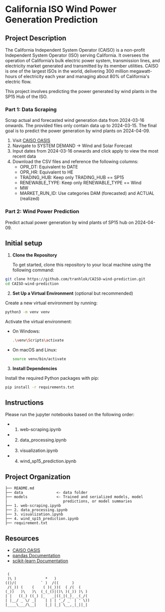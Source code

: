 # California ISO Wind Power Generation Prediction

## Project Description

The California Independent System Operator (CAISO) is a non-profit Independent System Operator (ISO) serving California. It oversees the operation of California’s bulk electric power system, transmission lines, and electricity market generated and transmitted by its member utilities. CAISO is one of the largest ISOs in the world, delivering 300 million megawatt-hours of electricity each year and managing about 80% of California's electric flow.

This project involves predicting the power generated by wind plants in the SP15 Hub of the ISO.

### Part 1: Data Scraping
Scrap actual and forecasted wind generation data from 2024-03-16 onwards. The provided files only contain data up to 2024-03-15. The final goal is to predict the power generation by wind plants on 2024-04-09.

1. Visit [CAISO OASIS](http://oasis.caiso.com/mrioasis/logon.do)
2. Navigate to SYSTEM DEMAND -> Wind and Solar Forecast
3. Input dates from 2024-03-16 onwards and click apply to view the most recent data
4. Download the CSV files and reference the following columns:
    - OPR_DT: Equivalent to DATE
    - OPR_HR: Equivalent to HE
    - TRADING_HUB: Keep only TRADING_HUB == SP15
    - RENEWABLE_TYPE: Keep only RENEWABLE_TYPE == Wind
    - MW
    - MARKET_RUN_ID: Use categories DAM (forecasted) and ACTUAL (realized)

### Part 2: Wind Power Prediction
Predict actual power generation by wind plants of SP15 hub on 2024-04-09.

## Initial setup

1. **Clone the Repository**

   To get started, clone this repository to your local machine using the following command:

```bash
git clone https://github.com/tranhlok/CAISO-wind-prediction.git
cd CAISO-wind-prediction
```
2. **Set Up a Virtual Environment** (optional but recommended)

Create a new virtual environment by running:


```bash
python3 -m venv venv
```

Activate the virtual environment:
- On Windows:
  ```bash
  .\venv\Scripts\activate
  ```
- On macOS and Linux:
  ```bash
  source venv/bin/activate
  ```


3. **Install Dependencies**

Install the required Python packages with pip:

```bash
pip install -r requirements.txt
```

## Instructions

Please run the jupyter notebooks based on the following order:
  - 1. web-scraping.ipynb
  - 2. data_processing.ipynb
  - 3. visualization.ipynb
  - 4. wind_sp15_prediction.ipynb 
  
## Project Organization


    ├── README.md          
    ├── data               <- data folder
    ├── models             <- Trained and serialized models, model 
    |                         predictions, or model summaries
    ├── 1. web-scraping.ipynb
    ├── 2. data_processing.ipynb
    ├── 3. visualization.ipynb
    ├── 4. wind_sp15_prediction.ipynb 
    ├── requirement.txt

## Resources

- [CAISO OASIS](http://oasis.caiso.com/mrioasis/logon.do)
- [pandas Documentation](https://pandas.pydata.org/docs/)
- [scikit-learn Documentation](https://scikit-learn.org/stable/documentation.html)


```

 (                                     
 )\ )             *   )                
(()/(           ` )  /((      )        
 /(_)) (    (    ( )(_))(  ( /(  (     
(_))   )\   )\  (_(_()|()\ )(_)) )\ )  
| |   ((_) ((_) |_   _|((_|(_)_ _(_/(  
| |__/ _ \/ _|    | | | '_/ _` | ' \)) 
|____\___/\__|    |_| |_| \__,_|_||_|  
                                       
                                                                                                                                                         
```
